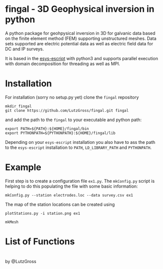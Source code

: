 # fingal - 3D Geophysical inversion in python
A python package for geohpysical inversion in 3D for galvanic data based on the finite element method (FEM) supporting unstructured meshes. 
Data sets supported are electric potential data as well as electric field data for DC and IP surveys.  

It is based in the  [esys-escript](https://github.com/esys-escript/esys-escript.github.io) with python3 and supports parallel execution with domain decomposition for threading as well as MPI. 

# Installation 
For installation (sorry no setup.py yet) clone the `fingal` repository  

    mkdir fingal
    git clone https://github.com/LutzGross/fingal.git fingal

and add the path  to the `fingal` to your executable and python path:

    export PATH=${PATH}:${HOME}/fingal/bin
    export PYTHONPATH=${PYTHONPATH}:${HOME}/fingal/lib

Depending on your `esys-escript` installation you also have to ass the path to 
the `esys-escript` installation to `PATH`, `LD_LIBRARY_PATH` and `PYTHONPATH`.

# Example

First step is to create a configuration file `ex1.py`. The `mkConfig.py` script is helping to do this 
populating the file with some basic information:

    mkConfig.py --station electrodes.loc --data survey.csv ex1

The map of the station locations can be created using

    plotStations.py -i station.png ex1

    mkMesh 
# List of Functions

# 


by @LutzGross
